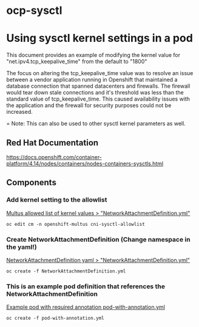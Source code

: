 # ocp-sysctl
# Using sysctl kernel settings in a pod
This document provides an example of modifying the kernel value for "net.ipv4.tcp_keepalive_time" from the default to "1800"

The focus on altering the tcp_keepalive_time value was to resolve an issue between a vendor application running in Openshift that maintained a database connection that spanned datacenters and firewalls.  The firewall would tear down stale connections and it's threshold was less than the standard value of tcp_keepalive_time.  This caused availability issues with the application and the firewall for security purposes could not be increased.

= Note: This can also be used to other sysctl kernel parameters as well.

## Red Hat Documentation
https://docs.openshift.com/container-platform/4.14/nodes/containers/nodes-containers-sysctls.html

## Components

### Add kernel setting to the allowlist
[Multus allowed list of kernel values > "NetworkAttachmentDefinition.yml"](cm-cni-sysctl-allowlist.yml)

```
oc edit cm -n openshift-multus cni-sysctl-allowlist 
```

### Create NetworkAttachmentDefinition (Change namespace in the yaml!)
[NetworkAttachmentDefinition yaml > "NetworkAttachmentDefinition.yml"](NetworkAttachmentDefinition.yml)

```
oc create -f NetworkAttachmentDefinition.yml 
```

### This is an example pod definition that references the NetworkAttachmentDefinition
[Example pod with required annotation pod-with-annotation.yml](pod-with-annotation.yml)

```
oc create -f pod-with-annotation.yml
```

